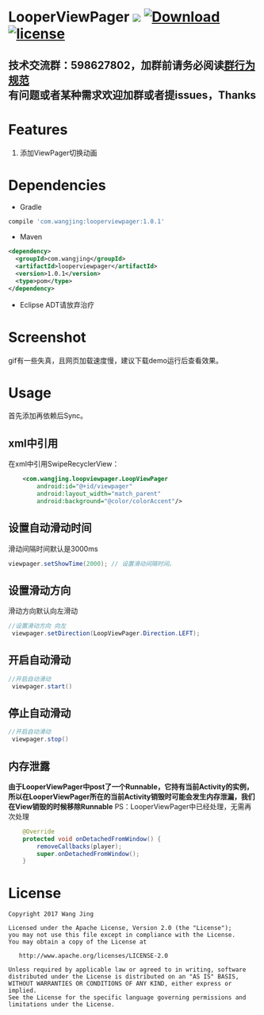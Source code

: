 # LooperViewPager [![](https://ci.novoda.com/buildStatus/icon?job=bintray-release)](https://ci.novoda.com/job/bintray-release/lastBuild/console) [![Download](https://api.bintray.com/packages/wangjinggm/maven/recyclerview-drag/images/download.svg) ](https://bintray.com/wangjinggm/maven/recyclerview-drag/_latestVersion) [![license](http://img.shields.io/badge/license-Apache2.0-brightgreen.svg?style=flat)](https://github.com/Lee-Wang-Jing/ViewpagerMoreTabDemo/blob/master/LICENSE) 

技术交流群：598627802，加群前请务必阅读[群行为规范](https://github.com/Lee-Wang-Jing/GroupStandard)     
有问题或者某种需求欢迎加群或者提issues，Thanks
----
# Features
1. 添加ViewPager切换动画

# Dependencies
* Gradle
```groovy
compile 'com.wangjing:looperviewpager:1.0.1'
```
* Maven
```xml
<dependency>
  <groupId>com.wangjing</groupId>
  <artifactId>looperviewpager</artifactId>
  <version>1.0.1</version>
  <type>pom</type>
</dependency>
```

* Eclipse ADT请放弃治疗

# Screenshot
gif有一些失真，且网页加载速度慢，建议下载demo运行后查看效果。  

# Usage
首先添加再依赖后Sync。

## xml中引用
在xml中引用SwipeRecyclerView：
```xml
    <com.wangjing.loopviewpager.LoopViewPager
        android:id="@+id/viewpager"
        android:layout_width="match_parent"
        android:background="@color/colorAccent"/>
```
## 设置自动滑动时间
滑动间隔时间默认是3000ms
```java
viewpager.setShowTime(2000); // 设置滑动间隔时间。
```
## 设置滑动方向
滑动方向默认向左滑动

```java
//设置滑动方向 向左
 viewpager.setDirection(LoopViewPager.Direction.LEFT);
```
## 开启自动滑动
```java
//开启自动滑动
 viewpager.start()
```
## 停止自动滑动
```java
//开启自动滑动
 viewpager.stop()
```

## 内存泄露
**由于LooperViewPager中post了一个Runnable，它持有当前Activity的实例，所以在LooperViewPager所在的当前Activity销毁时可能会发生内存泄漏，我们在View销毁的时候移除Runnable**
PS：LooperViewPager中已经处理，无需再次处理

```java
    @Override
    protected void onDetachedFromWindow() {
        removeCallbacks(player);
        super.onDetachedFromWindow();
    }
```

# License
```text
Copyright 2017 Wang Jing

Licensed under the Apache License, Version 2.0 (the "License");
you may not use this file except in compliance with the License.
You may obtain a copy of the License at

   http://www.apache.org/licenses/LICENSE-2.0

Unless required by applicable law or agreed to in writing, software
distributed under the License is distributed on an "AS IS" BASIS,
WITHOUT WARRANTIES OR CONDITIONS OF ANY KIND, either express or implied.
See the License for the specific language governing permissions and
limitations under the License.
```